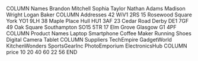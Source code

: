  COLUMN Names
Brandon Mitchell
Sophia Taylor
Nathan Adams
Madison Wright
Logan Baker
COLUMN Addresses
42 WiV1 2RS
15 Rosewood Square York YO1 9LH
38 Maple Place Hull HU1 3AF
23 Cedar Road Derby DE1 7GF
49 Oak Square Southampton SO15 5TR
17 Elm Grove Glasgow G1 4PF
COLUMN Product Names
Laptop
Smartphone
Coffee Maker
Running Shoes
Digital Camera
Tablet
COLUMN Suppliers
TechEmpire
GadgetWorld
KitchenWonders
SportsGearInc
PhotoEmporium
ElectronicsHub
COLUMN price
10
20
40
60
22
56
END